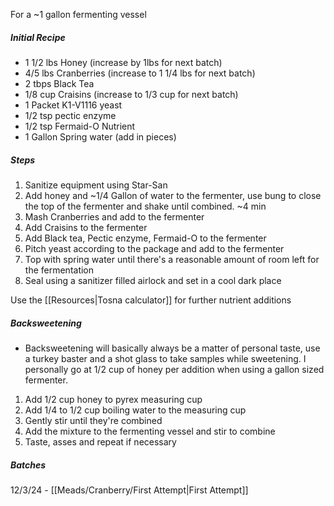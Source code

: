 For a ~1 gallon fermenting vessel

##### Initial Recipe
 - 1 1/2 lbs Honey (increase by 1lbs for next batch)
 - 4/5 lbs Cranberries (increase to 1 1/4 lbs for next batch)
 - 2 tbps Black Tea
 - 1/8 cup Craisins (increase to 1/3 cup for next batch)
 - 1 Packet K1-V1116 yeast
 - 1/2 tsp pectic enzyme
 - 1/2 tsp Fermaid-O Nutrient
 - 1 Gallon Spring water (add in pieces)

##### Steps
1. Sanitize equipment using Star-San
2. Add honey and ~1/4 Gallon of water to the fermenter, use bung to close the top of the fermenter and shake until combined. ~4 min
3. Mash Cranberries and add to the fermenter
4. Add Craisins to the fermenter
5. Add Black tea, Pectic enzyme, Fermaid-O to the fermenter
6. Pitch yeast according to the package and add to the fermenter
7. Top with spring water until there's a reasonable amount of room left for the fermentation
8. Seal using a sanitizer filled airlock and set in a cool dark place

Use the [[Resources|Tosna calculator]] for further nutrient additions

##### Backsweetening
 - Backsweetening will basically always be a matter of personal taste, use a turkey baster and a shot glass to take samples while sweetening. I personally go at 1/2 cup of honey per addition when using a gallon sized fermenter.

1. Add 1/2 cup honey to pyrex measuring cup
2. Add 1/4 to 1/2 cup boiling water to the measuring cup
3. Gently stir until they're combined
4. Add the mixture to the fermenting vessel and stir to combine
5. Taste, asses and repeat if necessary
##### Batches
12/3/24 - [[Meads/Cranberry/First Attempt|First Attempt]] 
